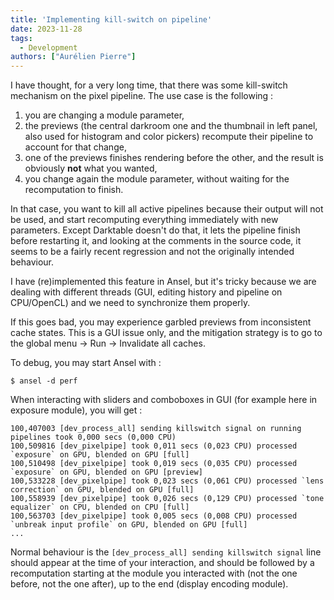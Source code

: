 ```yaml
---
title: 'Implementing kill-switch on pipeline'
date: 2023-11-28
tags:
  - Development
authors: ["Aurélien Pierre"]
---
```


I have thought, for a very long time, that there was some kill-switch mechanism on the pixel pipeline. The use case is the following :

1. you are changing a module parameter,
2. the previews (the central darkroom one and the thumbnail in left panel, also used for histogram and color pickers) recompute their pipeline to account for that change,
3. one of the previews finishes rendering before the other, and the result is obviously __not__ what you wanted,
4. you change again the module parameter, without waiting for the recomputation to finish.

In that case, you want to kill all active pipelines because their output will not be used, and start recomputing everything immediately with new parameters. Except Darktable doesn't do that, it lets the pipeline finish before restarting it, and looking at the comments in the source code, it seems to be a fairly recent regression and not the originally intended behaviour.

I have (re)implemented this feature in Ansel, but it's tricky because we are dealing with different threads (GUI, editing history and pipeline on CPU/OpenCL) and we need to synchronize them properly.

If this goes bad, you may experience garbled previews from inconsistent cache states. This is a GUI issue only, and the mitigation strategy is to go to the global menu -> Run -> Invalidate all caches.

To debug, you may start Ansel with :

```
$ ansel -d perf
```

When interacting with sliders and comboboxes in GUI (for example here in exposure module), you will get :

```
100,407003 [dev_process_all] sending killswitch signal on running pipelines took 0,000 secs (0,000 CPU)
100,509816 [dev_pixelpipe] took 0,011 secs (0,023 CPU) processed `exposure` on GPU, blended on GPU [full]
100,510498 [dev_pixelpipe] took 0,019 secs (0,035 CPU) processed `exposure` on GPU, blended on GPU [preview]
100,533228 [dev_pixelpipe] took 0,023 secs (0,061 CPU) processed `lens correction` on GPU, blended on GPU [full]
100,558939 [dev_pixelpipe] took 0,026 secs (0,129 CPU) processed `tone equalizer` on CPU, blended on CPU [full]
100,563703 [dev_pixelpipe] took 0,005 secs (0,008 CPU) processed `unbreak input profile` on GPU, blended on GPU [full]
...
```

Normal behaviour is the `[dev_process_all] sending killswitch signal` line should appear at the time of your interaction, and should be followed by a recomputation starting at the module you interacted with (not the one before, not the one after), up to the end (display encoding module).
